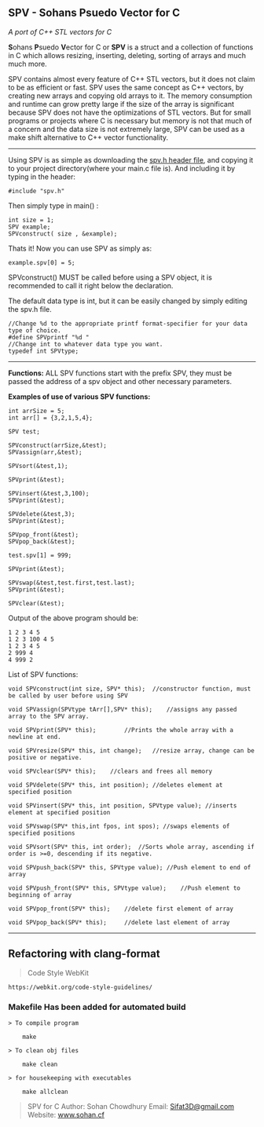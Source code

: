 
SPV - Sohans Psuedo Vector for C
--------------------------------

*A port of C++ STL vectors for C*

**S**ohans **P**suedo **V**ector for C or **SPV** is a struct and a collection of functions in C which allows resizing, inserting, deleting, sorting of arrays and much much more.

SPV contains almost every feature of C++ STL vectors, but it does not claim to be as efficient or fast. SPV uses the same concept as C++ vectors, by creating new arrays and copying old arrays to it. The memory consumption and runtime can grow pretty large if the size of the array is significant because SPV does not have the optimizations of STL vectors. But for small programs or projects where C is necessary but memory is not that much of a concern and the data size is not extremely large, SPV can be used as a make shift alternative to C++ vector functionality.


----------


Using SPV is as simple as downloading the [spv.h header file](https://github.com/SohanChy/SPV-for-C/blob/master/spv.h), and copying it to your project directory(where your main.c file is).
And including it by typing in the header:

    #include "spv.h"

Then simply type in main() :

    int size = 1;
    SPV example;
    SPVconstruct( size , &example);

Thats it!
Now you can use SPV as simply as:

    example.spv[0] = 5;

SPVconstruct() MUST be called before using a SPV object,
it is recommended to call it right below the declaration.

The default data type is int, but it can be easily changed by simply editing the spv.h file.

    //Change %d to the appropriate printf format-specifier for your data type of choice.
    #define SPVprintf "%d "
    //Change int to whatever data type you want.
    typedef int SPVtype;


----------
**Functions:**
ALL SPV functions start with the prefix SPV, they must be passed the address of a spv object and other necessary parameters.

**Examples of use of various SPV functions:**

    int arrSize = 5;
    int arr[] = {3,2,1,5,4};

    SPV test;

    SPVconstruct(arrSize,&test);
    SPVassign(arr,&test);

    SPVsort(&test,1);

    SPVprint(&test);

    SPVinsert(&test,3,100);
    SPVprint(&test);

    SPVdelete(&test,3);
    SPVprint(&test);

    SPVpop_front(&test);
    SPVpop_back(&test);

    test.spv[1] = 999;

    SPVprint(&test);

    SPVswap(&test,test.first,test.last);
    SPVprint(&test);

    SPVclear(&test);

Output of the above program should be:

    1 2 3 4 5
    1 2 3 100 4 5
    1 2 3 4 5
    2 999 4
    4 999 2

List of SPV functions:

    void SPVconstruct(int size, SPV* this);  //constructor function, must be called by user before using SPV

    void SPVassign(SPVtype tArr[],SPV* this);    //assigns any passed array to the SPV array.

    void SPVprint(SPV* this);        //Prints the whole array with a newline at end.

    void SPVresize(SPV* this, int change);   //resize array, change can be positive or negative.

    void SPVclear(SPV* this);    //clears and frees all memory

    void SPVdelete(SPV* this, int position); //deletes element at specified position

    void SPVinsert(SPV* this, int position, SPVtype value); //inserts element at specified position

    void SPVswap(SPV* this,int fpos, int spos); //swaps elements of specified positions

    void SPVsort(SPV* this, int order);  //Sorts whole array, ascending if order is >=0, descending if its negative.

    void SPVpush_back(SPV* this, SPVtype value); //Push element to end of array

    void SPVpush_front(SPV* this, SPVtype value);    //Push element to beginning of array

    void SPVpop_front(SPV* this);    //delete first element of array

    void SPVpop_back(SPV* this);     //delete last element of array


----------
## Refactoring with clang-format
> Code Style  WebKit

    https://webkit.org/code-style-guidelines/

### Makefile Has been added for automated build
    > To compile program

        make

    > To clean obj files

        make clean

    > for housekeeping with executables

        make allclean




> SPV for C
> Author: Sohan Chowdhury
> Email:   Sifat3D@gmail.com
> Website: www.sohan.cf




